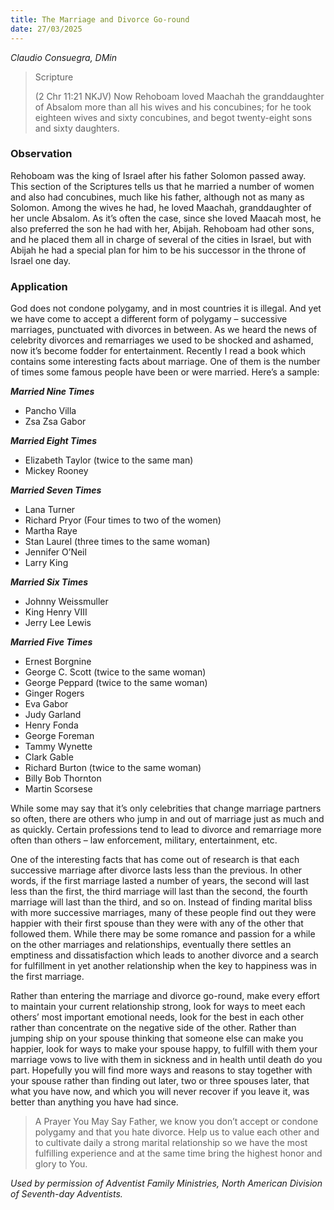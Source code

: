 ```yaml
---
title: The Marriage and Divorce Go-round
date: 27/03/2025
---
```


_Claudio Consuegra, DMin_

> <p>Scripture</p>
> (2 Chr 11:21 NKJV) Now Rehoboam loved Maachah the granddaughter of Absalom more than all his wives and his concubines; for he took eighteen wives and sixty concubines, and begot twenty-eight sons and sixty daughters.

### Observation

Rehoboam was the king of Israel after his father Solomon passed away. This section of the Scriptures tells us that he married a number of women and also had concubines, much like his father, although not as many as Solomon. Among the wives he had, he loved Maachah, granddaughter of her uncle Absalom. As it’s often the case, since she loved Maacah most, he also preferred the son he had with her, Abijah. Rehoboam had other sons, and he placed them all in charge of several of the cities in Israel, but with Abijah he had a special plan for him to be his successor in the throne of Israel one day.

### Application

God does not condone polygamy, and in most countries it is illegal. And yet we have come to accept a different form of polygamy – successive marriages, punctuated with divorces in between. As we heard the news of celebrity divorces and remarriages we used to be shocked and ashamed, now it’s become fodder for entertainment. Recently I read a book which contains some interesting facts about marriage. One of them is the number of times some famous people have been or were married. Here’s a sample:

_**Married Nine Times**_

- Pancho Villa
- Zsa Zsa Gabor

_**Married Eight Times**_

- Elizabeth Taylor (twice to the same man)
- Mickey Rooney

_**Married Seven Times**_

- Lana Turner
- Richard Pryor (Four times to two of the women)
- Martha Raye
- Stan Laurel (three times to the same woman)
- Jennifer O’Neil
- Larry King

_**Married Six Times**_

- Johnny Weissmuller
- King Henry VIII
- Jerry Lee Lewis

_**Married Five Times**_

- Ernest Borgnine
- George C. Scott (twice to the same woman)
- George Peppard (twice to the same woman)
- Ginger Rogers
- Eva Gabor
- Judy Garland
- Henry Fonda
- George Foreman
- Tammy Wynette
- Clark Gable
- Richard Burton (twice to the same woman)
- Billy Bob Thornton
- Martin Scorsese

While some may say that it’s only celebrities that change marriage partners so often, there are others who jump in and out of marriage just as much and as quickly. Certain professions tend to lead to divorce and remarriage more often than others – law enforcement, military, entertainment, etc.

One of the interesting facts that has come out of research is that each successive marriage after divorce lasts less than the previous. In other words, if the first marriage lasted a number of years, the second will last less than the first, the third marriage will last than the second, the fourth marriage will last than the third, and so on. Instead of finding marital bliss with more successive marriages, many of these people find out they were happier with their first spouse than they were with any of the other that followed them. While there may be some romance and passion for a while on the other marriages and relationships, eventually there settles an emptiness and dissatisfaction which leads to another divorce and a search for fulfillment in yet another relationship when the key to happiness was in the first marriage.

Rather than entering the marriage and divorce go-round, make every effort to maintain your current relationship strong, look for ways to meet each others’ most important emotional needs, look for the best in each other rather than concentrate on the negative side of the other. Rather than jumping ship on your spouse thinking that someone else can make you happier, look for ways to make your spouse happy, to fulfill with them your marriage vows to live with them in sickness and in health until death do you part. Hopefully you will find more ways and reasons to stay together with your spouse rather than finding out later, two or three spouses later, that what you have now, and which you will never recover if you leave it, was better than anything you have had since.

> <callout>A Prayer You May Say</callout>
> Father, we know you don’t accept or condone polygamy and that you hate divorce. Help us to value each other and to cultivate daily a strong marital relationship so we have the most fulfilling experience and at the same time bring the highest honor and glory to You.

_Used by permission of Adventist Family Ministries, North American Division of Seventh-day Adventists._